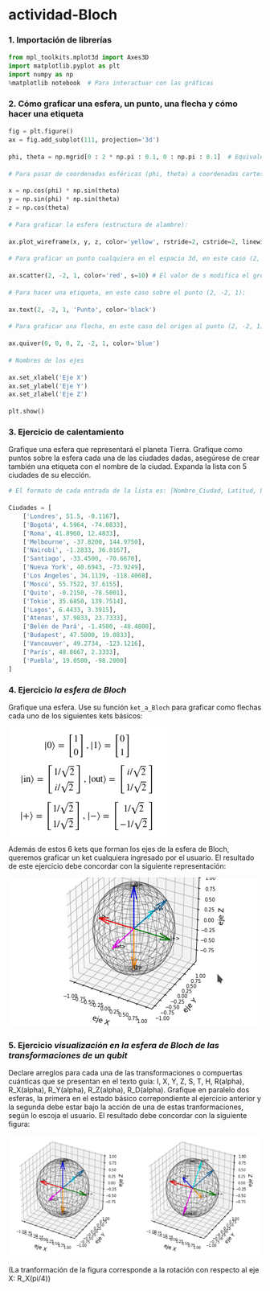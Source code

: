 # actividad-Bloch

### 1. Importación de librerías

```python
from mpl_toolkits.mplot3d import Axes3D
import matplotlib.pyplot as plt
import numpy as np
%matplotlib notebook  # Para interactuar con las gráficas  
```
### 2. Cómo graficar una esfera, un punto, una flecha y cómo hacer una etiqueta

```python
fig = plt.figure()
ax = fig.add_subplot(111, projection='3d')

phi, theta = np.mgrid[0 : 2 * np.pi : 0.1, 0 : np.pi : 0.1]  # Equivale a hacer un doble for

# Para pasar de coordenadas esféricas (phi, theta) a coordenadas cartesianas (x, y, z):

x = np.cos(phi) * np.sin(theta)
y = np.sin(phi) * np.sin(theta)
z = np.cos(theta)

# Para graficar la esfera (estructura de alambre):

ax.plot_wireframe(x, y, z, color='yellow', rstride=2, cstride=2, linewidth=0.5, alpha=0.8)

# Para graficar un punto cualquiera en el espacio 3d, en este caso (2, -2, 1):

ax.scatter(2, -2, 1, color='red', s=10) # El valor de s modifica el grosor del punto

# Para hacer una etiqueta, en este caso sobre el punto (2, -2, 1):

ax.text(2, -2, 1, 'Punto', color='black')

# Para graficar una flecha, en este caso del origen al punto (2, -2, 1):

ax.quiver(0, 0, 0, 2, -2, 1, color='blue')

# Nombres de los ejes

ax.set_xlabel('Eje X')
ax.set_ylabel('Eje Y')
ax.set_zlabel('Eje Z')

plt.show()
```
### 3. Ejercicio de calentamiento

Grafique una esfera que representará el planeta Tierra. Grafique como puntos sobre la esfera cada una de las ciudades dadas, asegúrese de crear también una etiqueta con el nombre de la ciudad. Expanda la lista con 5 ciudades de su elección.

```python
# El formato de cada entrada de la lista es: [Nombre_Ciudad, Latitud, Longitud]

Ciudades = [
    ['Londres', 51.5, -0.1167],
    ['Bogotá', 4.5964, -74.0833],
    ['Roma', 41.8960, 12.4833],
    ['Melbourne', -37.8200, 144.9750],
    ['Nairobi', -1.2833, 36.8167],
    ['Santiago', -33.4500, -70.6670],
    ['Nueva York', 40.6943, -73.9249],
    ['Los Angeles', 34.1139, -118.4068],
    ['Moscú', 55.7522, 37.6155],
    ['Quito', -0.2150, -78.5001],
    ['Tokio', 35.6850, 139.7514],
    ['Lagos', 6.4433, 3.3915],
    ['Atenas', 37.9833, 23.7333],
    ['Belén de Pará', -1.4500, -48.4800],
    ['Budapest', 47.5000, 19.0833],
    ['Vancouver', 49.2734, -123.1216],
    ['París', 48.8667, 2.3333],
    ['Puebla', 19.0500, -98.2000]
]
```
### 4. Ejercicio *la esfera de Bloch*

Grafique una esfera. Use su función ```ket_a_Bloch``` para graficar como flechas cada uno de los siguientes kets básicos:

<img src="img/ejes.png" style="float: center">

Además de estos 6 kets que forman los ejes de la esfera de Bloch, queremos graficar un ket cualquiera ingresado por el usuario. El resultado de este ejercicio debe concordar con la siguiente representación:

![Bloch1](img/Bloch1.gif)

### 5. Ejercicio *visualización en la esfera de Bloch de las transformaciones de un qubit*

Declare arreglos para cada una de las transformaciones o compuertas cuánticas que se presentan en el texto guía: I, X, Y, Z, S, T, H, R(alpha), R_X(alpha), R_Y(alpha), R_Z(alpha), R_D(alpha). Grafique en paralelo dos esferas, la primera en el estado básico correpondiente al ejercicio anterior y la segunda debe estar bajo la acción de una de estas tranformaciones, según lo escoja el usuario. El resultado debe concordar con la siguiente figura:

<img src="img/2esferas.png" style="float: center">

(La tranformación de la figura corresponde a la rotación con respecto al eje X: R_X(pi/4))
